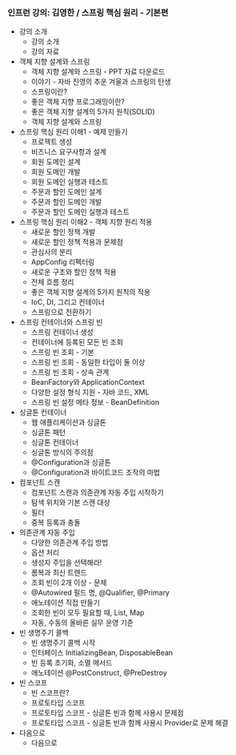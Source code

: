 ### 인프런 강의: 김영한 / 스프링 핵심 원리 - 기본편
- 강의 소개
  - 강의 소개
  - 강의 자료
- 객체 지향 설계와 스프링
  - 객체 지향 설계와 스프링 - PPT 자료 다운로드
  - 이야기 - 자바 진영의 추운 겨울과 스프링의 탄생
  - 스프링이란?
  - 좋은 객체 지향 프로그래밍이란?
  - 좋은 객체 지향 설계의 5가지 원칙(SOLID)
  - 객체 지향 설계와 스프링
- 스프링 핵심 원리 이해1 - 예제 만들기
  - 프로젝트 생성
  - 비즈니스 요구사항과 설계
  - 회원 도메인 설계
  - 회원 도메인 개발
  - 회원 도메인 실행과 테스트
  - 주문과 할인 도메인 설계
  - 주문과 할인 도메인 개발
  - 주문과 할인 도메인 실행과 테스트
- 스프링 핵심 원리 이해2 - 객체 지향 원리 적용
  - 새로운 할인 정책 개발
  - 새로운 할인 정책 적용과 문제점
  - 관심사의 분리
  - AppConfig 리펙터링
  - 새로운 구조와 할인 정책 적용
  - 전체 흐름 정리
  - 좋은 객체 지향 설계의 5가지 원칙의 적용
  - IoC, DI, 그리고 컨테이너
  - 스프링으로 전환하기
- 스프링 컨테이너와 스프링 빈
  - 스프링 컨테이너 생성
  - 컨테이너에 등록된 모든 빈 조회
  - 스프링 빈 조회 - 기본
  - 스프링 빈 조회 - 동일한 타입이 둘 이상
  - 스프링 빈 조회 - 상속 관계
  - BeanFactory와 ApplicationContext
  - 다양한 설정 형식 지원 - 자바 코드, XML
  - 스프링 빈 설정 메타 정보 - BeanDefinition
- 싱글톤 컨테이너
  - 웹 애플리케이션과 싱글톤
  - 싱글톤 패턴
  - 싱글톤 컨테이너
  - 싱글톤 방식의 주의점
  - @Configuration과 싱글톤
  - @Configuration과 바이트코드 조작의 마법
- 컴포넌트 스캔
  - 컴포넌트 스캔과 의존관계 자동 주입 시작하기
  - 탐색 위치와 기본 스캔 대상
  - 필터
  - 중복 등록과 충돌
- 의존관계 자동 주입
  - 다양한 의존관계 주입 방법
  - 옵션 처리
  - 생성자 주입을 선택해라!
  - 롬복과 최신 트렌드
  - 조회 빈이 2개 이상 - 문제
  - @Autowired 필드 명, @Qualifier, @Primary
  - 애노테이션 직접 만들기
  - 조회한 빈이 모두 필요할 때, List, Map
  - 자동, 수동의 올바른 실무 운영 기준
- 빈 생명주기 콜백
  - 빈 생명주기 콜백 시작
  - 인터페이스 InitializingBean, DisposableBean
  - 빈 등록 초기화, 소멸 메서드
  - 애노테이션 @PostConstruct, @PreDestroy
- 빈 스코프
  - 빈 스코프란?
  - 프로토타입 스코프
  - 프로토타입 스코프 - 싱글톤 빈과 함께 사용시 문제점
  - 프로토타입 스코프 - 싱글톤 빈과 함께 사용시 Provider로 문제 해결
- 다음으로
    - 다음으로